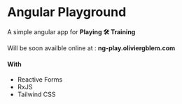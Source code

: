 # Angular Playground

A simple angular app for **Playing 🛠 Training**

Will be soon availble online at : **ng-play.oliviergblem.com**

#### With
- Reactive Forms
- RxJS
- Tailwind CSS
